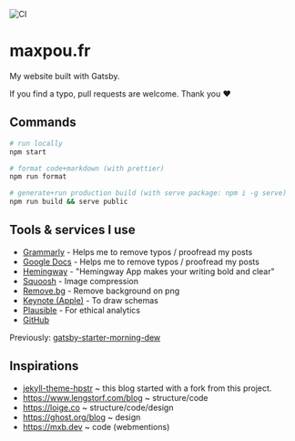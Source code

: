 ![CI](https://github.com/maxpou/maxpou.fr/workflows/CI/badge.svg)

# maxpou.fr

My website built with Gatsby.

If you find a typo, pull requests are welcome. Thank you ♥

## Commands

```sh
# run locally
npm start

# format code+markdown (with prettier)
npm run format

# generate+run production build (with serve package: npm i -g serve)
npm run build && serve public
```

## Tools & services I use

- [Grammarly](https://app.grammarly.com/) - Helps me to remove typos / proofread my posts
- [Google Docs](http://docs.new/) - Helps me to remove typos / proofread my posts
- [Hemingway](http://www.hemingwayapp.com) - "Hemingway App makes your writing bold and clear"
- [Squoosh](https://squoosh.app) - Image compression
- [Remove.bg](https://www.remove.bg) - Remove background on png
- [Keynote (Apple)](https://www.apple.com/keynote/) - To draw schemas
- [Plausible](https://plausible.io/maxpou.fr) - For ethical analytics
- [GitHub](https://github.com/maxpou/maxpou.fr)

Previously: [gatsby-starter-morning-dew](https://github.com/maxpou/gatsby-starter-morning-dew)

## Inspirations

- [jekyll-theme-hpstr](https://mmistakes.github.io/jekyll-theme-hpstr/) ~ this blog started with a
  fork from this project.
- https://www.lengstorf.com/blog ~ structure/code
- https://loige.co ~ structure/code/design
- https://ghost.org/blog ~ design
- https://mxb.dev ~ code (webmentions)

